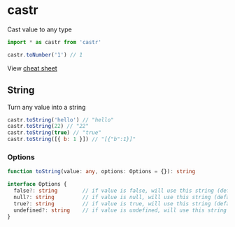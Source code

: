castr
===

Cast value to any type

```js
import * as castr from 'castr'

castr.toNumber('1') // 1
```

View [cheat sheet](./cheatsheet.md)

## String

Turn any value into a string

```js
castr.toString('hello') // "hello"
castr.toString(22) // "22"
castr.toString(true) // "true"
castr.toString([{ b: 1 }]) // "[{"b":1}]"
```

### Options

```ts
function toString(value: any, options: Options = {}): string

interface Options {
  false?: string        // if value is false, will use this string (default "false")
  null?: string         // if value is null, will use this string (default "null")
  true?: string         // if value is true, will use this string (default "true")
  undefined?: string    // if value is undefined, will use this string (default "undefined")
}
```